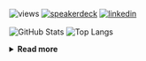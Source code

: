 ![views](https://komarev.com/ghpvc/?username=chck&color=blueviolet)
[![speakerdeck](https://img.shields.io/badge/Speaker_Deck-chck-8a2be2?style=flat-square&logo=speaker-deck)](https://speakerdeck.com/chck)
[![linkedin](https://img.shields.io/badge/LinkedIn-chck-8a2be2?style=flat-square&logo=linkedin)](https://www.linkedin.com/in/chck/)

<p align="left"> 
  <img alt="GitHub Stats" align="center" height="150" src="https://github-readme-stats-nine-umber-51.vercel.app/api?username=chck&count_private=true&show_icons=true&hide_title=true&theme=buefy" />
  <img alt="Top Langs" align="center" height="150" src="https://github-readme-stats-nine-umber-51.vercel.app/api/top-langs/?username=chck&layout=compact&count_private=true&show_icons=true&hide_title=true&theme=buefy" />
</p>

<details>
  <summary><b>Read more</b></summary>
  <br>

  <!--START_SECTION:waka-->
**🐱 My GitHub Data** 

> 📦 113.3 kB Used in GitHub's Storage 
 > 
> 🏆 595 Contributions in the Year 2024
 > 
> 💼 Opted to Hire
 > 
> 📜 133 Public Repositories 
 > 
> 🔑 24 Private Repositories 
 > 
**I'm a Night 🦉** 

```text
🌞 Morning                955 commits         ███░░░░░░░░░░░░░░░░░░░░░░   13.81 % 
🌆 Daytime                2192 commits        ████████░░░░░░░░░░░░░░░░░   31.69 % 
🌃 Evening                2012 commits        ███████░░░░░░░░░░░░░░░░░░   29.09 % 
🌙 Night                  1757 commits        ██████░░░░░░░░░░░░░░░░░░░   25.40 % 
```
📅 **I'm Most Productive on Thursday** 

```text
Monday                   1331 commits        █████░░░░░░░░░░░░░░░░░░░░   19.25 % 
Tuesday                  1048 commits        ████░░░░░░░░░░░░░░░░░░░░░   15.15 % 
Wednesday                1224 commits        ████░░░░░░░░░░░░░░░░░░░░░   17.70 % 
Thursday                 1643 commits        ██████░░░░░░░░░░░░░░░░░░░   23.76 % 
Friday                   671 commits         ██░░░░░░░░░░░░░░░░░░░░░░░   09.70 % 
Saturday                 416 commits         ██░░░░░░░░░░░░░░░░░░░░░░░   06.02 % 
Sunday                   583 commits         ██░░░░░░░░░░░░░░░░░░░░░░░   08.43 % 
```


📊 **This Week I Spent My Time On** 

```text
💬 Programming Languages: 
Markdown                 16 hrs 33 mins      ███████████████████████░░   93.93 % 
Git                      20 mins             ░░░░░░░░░░░░░░░░░░░░░░░░░   01.92 % 
CSV                      10 mins             ░░░░░░░░░░░░░░░░░░░░░░░░░   01.04 % 
CSS                      10 mins             ░░░░░░░░░░░░░░░░░░░░░░░░░   00.98 % 
JSON                     8 mins              ░░░░░░░░░░░░░░░░░░░░░░░░░   00.85 % 

🔥 Editors: 
Zed                      15 hrs 26 mins      ██████████████████████░░░   87.66 % 
Neovim                   2 hrs 3 mins        ███░░░░░░░░░░░░░░░░░░░░░░   11.70 % 
PyCharm                  6 mins              ░░░░░░░░░░░░░░░░░░░░░░░░░   00.64 % 
```

**I Mostly Code in Python** 

```text
Python                   46 repos            █████████░░░░░░░░░░░░░░░░   34.85 % 
Jupyter Notebook         18 repos            ███░░░░░░░░░░░░░░░░░░░░░░   13.64 % 
Rust                     7 repos             █░░░░░░░░░░░░░░░░░░░░░░░░   05.30 % 
TypeScript               6 repos             █░░░░░░░░░░░░░░░░░░░░░░░░   04.55 % 
Astro                    1 repo              ░░░░░░░░░░░░░░░░░░░░░░░░░   00.76 % 
```



**Timeline**

![Lines of Code chart](https://raw.githubusercontent.com/chck/chck/main/assets/bar_graph.png)


 Last Updated on 2024-12-19 01:59 UTC
<!--END_SECTION:waka-->
</details>

